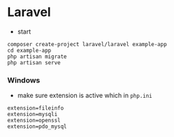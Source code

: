# Laravel
- start
```
composer create-project laravel/laravel example-app
cd example-app
php artisan migrate
php artisan serve
```

### Windows
- make sure extension is active which in `php.ini`
```
extension=fileinfo
extension=mysqli
extension=openssl
extension=pdo_mysql
```
